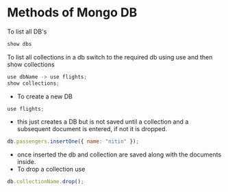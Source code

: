 # Methods of Mongo DB

To list all DB's

```js
show dbs
```

To list all collections in a db switch to the required db using use and then show collections

```js
use dbName -> use flights;
show collections;
```

- To create a new DB

```js
use flights;
```

- this just creates a DB but is not saved until a collection and a subsequent document is entered, if not it is dropped.

```js
db.passengers.insertOne({ name: "nitin" });
```

- once inserted the db and collection are saved along with the documents inside.
- To drop a collection use

```js
db.collectionName.drop();
```
